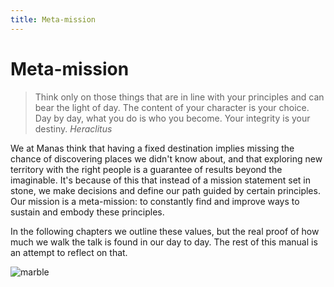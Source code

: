 ```yaml
---
title: Meta-mission
---
```

# Meta-mission
> Think only on those things that are in line with your principles and can bear the light of day. The content of your character is your choice. Day by day, what you do is who you become. Your integrity is your destiny. <cite>Heraclitus</cite>

We at Manas think that having a fixed destination implies missing the chance of discovering places we didn't know about, and that exploring new territory with the right people is a guarantee of results beyond the imaginable. It's because of this that instead of a mission statement set in stone, we make decisions and define our path guided by certain principles. Our mission is a meta-mission: to constantly find and improve ways to sustain and embody these principles.

In the following chapters we outline these values, but the real proof of how much we walk the talk is found in our day to day. The rest of this manual is an attempt to reflect on that.

![marble](/images/marble.svg)